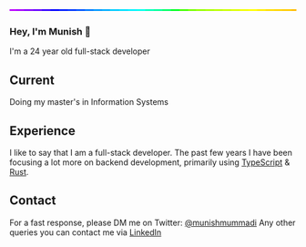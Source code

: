 <img style="width:100%;height:3px;" src="./bar.gif" />

### Hey, I'm Munish 👋

I'm a 24 year old full-stack developer
## Current
Doing my master's in Information Systems
## Experience
I like to say that I am a full-stack developer. The past few years I have been focusing a lot more on backend development, primarily using [TypeScript](https://www.typescriptlang.org/) & [Rust](https://www.rust-lang.org/).
## Contact
For a fast response, please DM me on Twitter: [@munishmummadi](https://twitter.com/direct_messages/create/munishmummadi) 
Any other queries you can contact me via [LinkedIn](https://www.linkedin.com/in/munishmummadi) 
